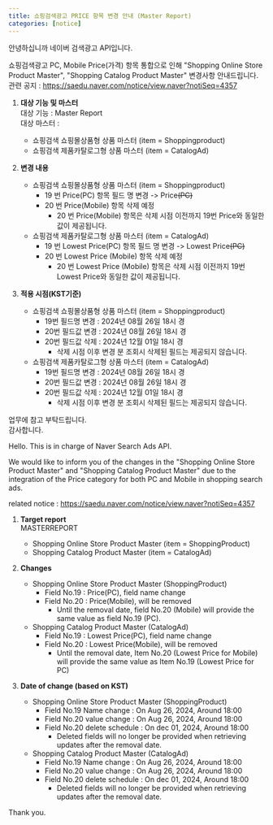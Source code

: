 ```yaml
---
title: 쇼핑검색광고 PRICE 항목 변경 안내 (Master Report)
categories: [notice]
---
```


안녕하십니까 네이버 검색광고 API입니다.<br>

 쇼핑검색광고 PC, Mobile Price(가격) 항목 통합으로 인해 "Shopping Online Store Product Master", "Shopping Catalog Product Master" 변경사항 안내드립니다.<br>
 관련 공지 : https://saedu.naver.com/notice/view.naver?notiSeq=4357<br>

1. **대상 기능 및 마스터**<br>
   대상 기능 : Master Report <br>
   대상 마스터 : 
   - 쇼핑검색 쇼핑몰상품형 상품 마스터 (item = Shoppingproduct) <br>
   - 쇼핑검색 제품카탈로그형 상품 마스터 (item = CatalogAd) <br>

2. **변경 내용**<br>
   - 쇼핑검색 쇼핑몰상품형 상품 마스터 (item = Shoppingproduct)<br>
      * 19 번 Price(PC) 항목 필드 명 변경 -> Price<del>(PC)</del> <br>
      * 20 번 Price(Mobile) 항목 삭제 예정 <br>
         * 20 번 Price(Mobile) 항목은 삭제 시점 이전까지 19번 Price와 동일한 값이 제공됩니다. <br>
   - 쇼핑검색 제품카탈로그형 상품 마스터 (item = CatalogAd) <br>
      * 19 번 Lowest Price(PC) 항목 필드 명 변경 -> Lowest Price<del>(PC)</del> <br>
      * 20 번 Lowest Price (Mobile) 항목 삭제 예정 <br>
         * 20 번 Lowest Price (Mobile) 항목은 삭제 시점 이전까지 19번 Lowest Price와 동일한 값이 제공됩니다. 
   
3. **적용 시점(KST기준)** <br>
   - 쇼핑검색 쇼핑몰상품형 상품 마스터 (item = Shoppingproduct)
      * 19번 필드명 변경 : 2024년 08월 26일 18시 경 <br>
      * 20번 필드값 변경 : 2024년 08월 26일 18시 경 <br>
      * 20번 필드값 삭제 : 2024년 12월 01일 18시 경 <br>
         * 삭제 시점 이후 변경 분 조회시 삭제된 필드는 제공되지 않습니다. <br>
   - 쇼핑검색 제품카탈로그형 상품 마스터 (item = CatalogAd)
      * 19번 필드명 변경 : 2024년 08월 26일 18시 경 <br>
      * 20번 필드값 변경 : 2024년 08월 26일 18시 경 <br>
      * 20번 필드값 삭제 : 2024년 12월 01일 18시 경 <br>
         * 삭제 시점 이후 변경 분 조회시 삭제된 필드는 제공되지 않습니다. <br>

업무에 참고 부탁드립니다.<br>
감사합니다.<br>

Hello. This is in charge of Naver Search Ads API. <br>

We would like to inform you of the changes in the "Shopping Online Store Product Master" and "Shopping Catalog Product Master" due to the integration of the Price category for both PC and Mobile in shopping search ads. <br>

related notice : https://saedu.naver.com/notice/view.naver?notiSeq=4357<br>

1. **Target report** <br>
   MASTERREPORT
   - Shopping Online Store Product Master (item = ShoppingProduct) <br>
   - Shopping Catalog Product Master (item = CatalogAd) <br>

2. **Changes**
   - Shopping Online Store Product Master (ShoppingProduct) <br>
      * Field No.19 : Price(PC), field name change 
      * Field No.20 : Price(Mobile), will be removed
         * Until the removal date, field No.20 (Mobile) will provide the same value as field No.19 (PC).
   - Shopping Catalog Product Master (CatalogAd)
      * Field No.19 : Lowest Price(PC), field name change 
      * Field No.20 : Lowest Price(Mobile), will be removed
         * Until the removal date, Item No.20 (Lowest Price for Mobile) will provide the same value as Item No.19 (Lowest Price for PC)
3. **Date of change (based on KST)** 
   - Shopping Online Store Product Master (ShoppingProduct) <br>
      * Field No.19 Name change : On Aug 26, 2024, Around 18:00
      * Field No.20 value change : On Aug 26, 2024, Around 18:00
      * Field No.20 delete schedule : On dec 01, 2024, Around 18:00
         * Deleted fields will no longer be provided when retrieving updates after the removal date.
   - Shopping Catalog Product Master (CatalogAd) <br>
      * Field No.19 Name change : On Aug 26, 2024, Around 18:00
      * Field No.20 value change : On Aug 26, 2024, Around 18:00
      * Field No.20 delete schedule : On dec 01, 2024, Around 18:00
         * Deleted fields will no longer be provided when retrieving updates after the removal date.

Thank you.
